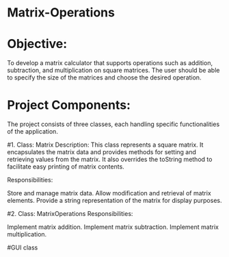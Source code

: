 # Matrix-Operations

# Objective:
To develop a matrix calculator that supports operations such as addition, subtraction, and multiplication on square matrices. The user should be able to specify the size of the matrices and choose the desired operation.

# Project Components:
The project consists of three classes, each handling specific functionalities of the application.

#1. Class: Matrix
Description:
This class represents a square matrix. It encapsulates the matrix data and provides methods for setting and retrieving values from the matrix. It also overrides the toString method to facilitate easy printing of matrix contents.

Responsibilities:

Store and manage matrix data.
Allow modification and retrieval of matrix elements.
Provide a string representation of the matrix for display purposes.

#2. Class: MatrixOperations
Responsibilities:

Implement matrix addition.
Implement matrix subtraction.
Implement matrix multiplication.

#GUI class
